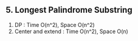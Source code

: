 ## 5. Longest Palindrome Substring
1. DP : Time O(n^2), Space O(n^2)
2. Center and extend : Time O(n^2), Space O(n)

